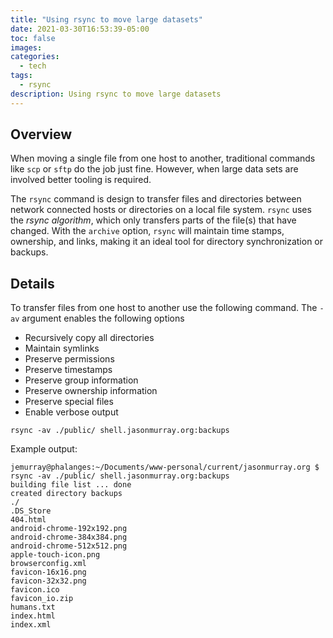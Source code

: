 ```yaml
---
title: "Using rsync to move large datasets"
date: 2021-03-30T16:53:39-05:00
toc: false
images:
categories:
  - tech
tags: 
  - rsync
description: Using rsync to move large datasets
---
```


## Overview

When moving a single file from one host to another, traditional commands like `scp` or `sftp` do the job just fine. However, when large data sets are involved better tooling is required. 

The `rsync` command is design to transfer files and directories between network connected hosts or directories on a local file system. `rsync` uses the *rsync algorithm*, which only transfers parts of the file(s) that have changed. With the `archive` option, `rsync` will maintain time stamps, ownership, and links, making it an ideal tool for directory synchronization or backups.

## Details

To transfer files from one host to another use the following command. The `-av` argument enables the following options

- Recursively copy all directories
- Maintain symlinks
- Preserve permissions
- Preserve timestamps
- Preserve group information
- Preserve ownership information
- Preserve special files
- Enable verbose output

```text
rsync -av ./public/ shell.jasonmurray.org:backups
```

Example output:

```
jemurray@phalanges:~/Documents/www-personal/current/jasonmurray.org $ rsync -av ./public/ shell.jasonmurray.org:backups
building file list ... done
created directory backups
./
.DS_Store
404.html
android-chrome-192x192.png
android-chrome-384x384.png
android-chrome-512x512.png
apple-touch-icon.png
browserconfig.xml
favicon-16x16.png
favicon-32x32.png
favicon.ico
favicon_io.zip
humans.txt
index.html
index.xml
```